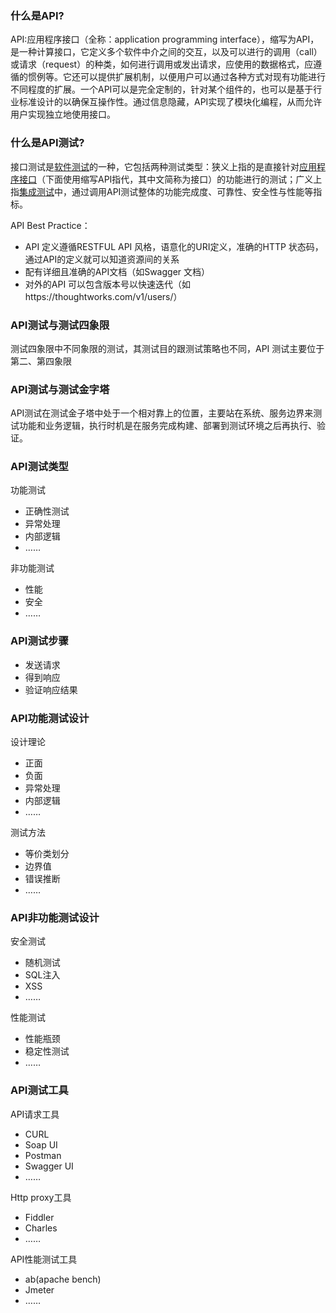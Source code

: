 ### 什么是API?

API:应用程序接口（全称：application programming interface），缩写为API，是一种计算接口，它定义多个软件中介之间的交互，以及可以进行的调用（call）或请求（request）的种类，如何进行调用或发出请求，应使用的数据格式，应遵循的惯例等。它还可以提供扩展机制，以便用户可以通过各种方式对现有功能进行不同程度的扩展。一个API可以是完全定制的，针对某个组件的，也可以是基于行业标准设计的以确保互操作性。通过信息隐藏，API实现了模块化编程，从而允许用户实现独立地使用接口。



### 什么是API测试?

接口测试是[软件测试](https://zh.wikipedia.org/wiki/软件测试)的一种，它包括两种测试类型：狭义上指的是直接针对[应用程序接口](https://zh.wikipedia.org/wiki/应用程序接口)（下面使用缩写API指代，其中文简称为接口）的功能进行的测试；广义上指[集成测试](https://zh.wikipedia.org/wiki/集成测试)中，通过调用API测试整体的功能完成度、可靠性、安全性与性能等指标。

API Best Practice：

- API 定义遵循RESTFUL API 风格，语意化的URI定义，准确的HTTP 状态码，通过API的定义就可以知道资源间的关系
- 配有详细且准确的API文档（如Swagger 文档）
- 对外的API 可以包含版本号以快速迭代（如https://thoughtworks.com/v1/users/）

### API测试与测试四象限

测试四象限中不同象限的测试，其测试目的跟测试策略也不同，API 测试主要位于第二、第四象限



### API测试与测试金字塔

API测试在测试金子塔中处于一个相对靠上的位置，主要站在系统、服务边界来测试功能和业务逻辑，执行时机是在服务完成构建、部署到测试环境之后再执行、验证。

### API测试类型

功能测试

- 正确性测试
- 异常处理
- 内部逻辑
- ……

非功能测试

- 性能
- 安全
- ……

### API测试步骤

- 发送请求
- 得到响应
- 验证响应结果

### API功能测试设计

设计理论

- 正面
- 负面
- 异常处理
- 内部逻辑
- ……

测试方法

- 等价类划分
- 边界值
- 错误推断
- ……

### API非功能测试设计

安全测试

- 随机测试
- SQL注入
- XSS
- ……

性能测试

- 性能瓶颈
- 稳定性测试
- ……

### API测试工具

API请求工具

- CURL
- Soap UI
- Postman
- Swagger UI
- ……

Http proxy工具

- Fiddler
- Charles
- ……

API性能测试工具

- ab(apache bench)
- Jmeter
- ……
